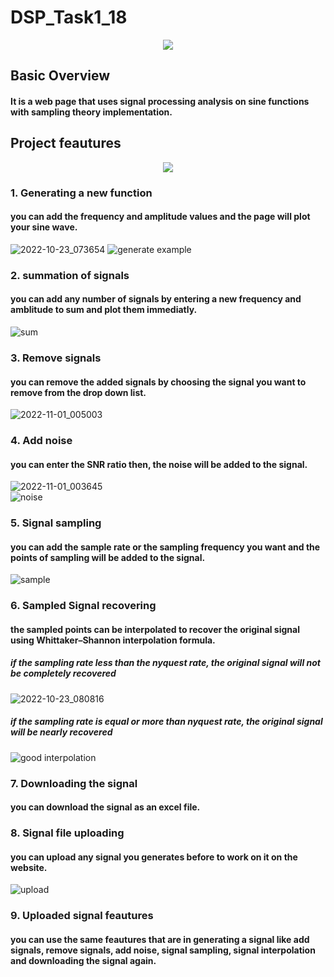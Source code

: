 # DSP_Task1_18

<p align="center">
    <img src="https://user-images.githubusercontent.com/87495750/197374339-c3fbdf65-fdc7-41bd-b539-b2932fc679f8.gif"> 
    
    

## Basic Overview
#### It is a web page that uses signal processing analysis on sine functions with sampling theory implementation.


## Project feautures
<p align="center">
    <img src="https://user-images.githubusercontent.com/87495750/199120843-eb5ec28a-143c-4b1b-aa2e-bb13b46e731b.jpeg"> 
    
### 1. Generating a new function
#### you can add the frequency and amplitude values and the page will plot your sine wave.
![2022-10-23_073654](https://user-images.githubusercontent.com/87495750/197375800-e618c9d1-c7f7-499b-85b1-fe551cd7b678.png) 
![generate example](https://user-images.githubusercontent.com/87495750/197375939-7d09f27d-0c47-47f1-adb3-59bf2bcdea4d.png)


### 2. summation of signals
#### you can add any number of signals by entering a new frequency and amblitude to sum and plot them immediatly.
![sum](https://user-images.githubusercontent.com/87495750/197376477-82fb839b-1797-45ec-b235-cc3a35a74dc4.png)
        
### 3. Remove signals
#### you can remove the added signals by choosing the signal you want to remove from the drop down list.  
![2022-11-01_005003](https://user-images.githubusercontent.com/87495750/199124663-b7f84483-3c14-489a-9458-605c868b3af8.png)        

### 4. Add noise
#### you can enter the SNR ratio then, the noise will be added to the signal.
![2022-11-01_003645](https://user-images.githubusercontent.com/87495750/199123262-777a8da2-cc73-49fa-bd80-f01fa727d840.png)        
![noise](https://user-images.githubusercontent.com/87495750/197376605-167038f1-274c-460f-8e92-50abe9db861a.png)

### 5. Signal sampling
#### you can add the sample rate or the sampling frequency you want and the points of sampling will be added to the signal.
![sample](https://user-images.githubusercontent.com/87495750/197376965-19fb1d87-7b0e-46ca-83b2-5e0bdbfc8628.png)

### 6. Sampled Signal recovering
#### the sampled points can be interpolated to recover the original signal using Whittaker–Shannon interpolation formula.
##### if the sampling rate less than the nyquest rate, the original signal will not be completely recovered 
![2022-10-23_080816](https://user-images.githubusercontent.com/87495750/197377133-686ddb8d-9d3f-472a-96eb-e812c39d1704.png)
##### if the sampling rate is equal or more than nyquest rate, the original signal will be nearly recovered
![good interpolation](https://user-images.githubusercontent.com/87495750/197377176-0522aa1d-bec7-4aff-9cc5-f9a2562cc517.png)

### 7. Downloading the signal
#### you can download the signal as an excel file.

### 8. Signal file uploading
#### you can upload any signal you generates before to work on it on the website.
![upload](https://user-images.githubusercontent.com/87495750/197377452-9403444c-ba13-4d1e-96db-9bbe006b7f6d.png)

### 9. Uploaded signal feautures
#### you can use the same feautures that are in generating a signal like add signals, remove signals, add noise, signal sampling, signal interpolation and downloading the signal again.





